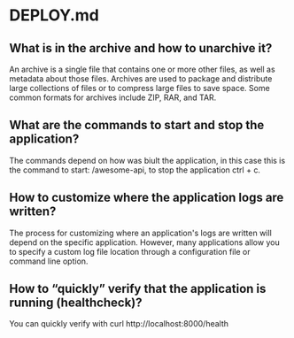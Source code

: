 # DEPLOY.md

## What is in the archive and how to unarchive it?
An archive is a single file that contains one or more other files, as well 
as metadata about those files. Archives are used to package and distribute 
large collections of files or to compress large files to save space. Some 
common formats for archives include ZIP, RAR, and TAR.

## What are the commands to start and stop the application?
The commands depend on how was biult the application, in this case this 
is the command to start: /awesome-api, to stop the application ctrl + c.

## How to customize where the application logs are written?
The process for customizing where an application's logs are written will 
depend on the specific application. However, many applications allow you 
to specify a custom log file location through a configuration file or command 
line option.

## How to “quickly” verify that the application is running (healthcheck)?
You can quickly verify with curl http://localhost:8000/health